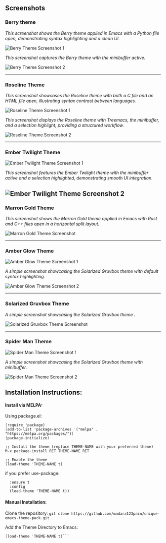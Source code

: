 ## Screenshots

### Berry theme
*This screenshot shows the Berry theme applied in Emacs with a Python file open, demonstrating syntax highlighting and a clean UI.*

![Berry Theme Screenshot 1](screenshots/Berry-theme.png)  

*This screenshot captures the Berry theme with the minibuffer active.*

![Berry Theme Screenshot 2](screenshots/Berry-theme-1.png)  


---

### Roseline Theme
*This screenshot showcases the Roseline theme with both a C file and an HTML file open, illustrating syntax contrast between languages.*

![Roseline Theme Screenshot 1](screenshots/Roseline-theme.png)

*This screenshot displays the Roseline theme with Treemacs, the minibuffer, and a selection highlight, providing a structured workflow.*

![Roseline Theme Screenshot 2](screenshots/Roseline-theme-1.png)  

---

### Ember Twilight Theme
![Ember Twilight Theme Screenshot 1](screenshots/Ember-twilight-theme.png)  

*This screenshot features the Ember Twilight theme with the minibuffer active and a selection highlighted, demonstrating smooth UI integration.*

![Ember Twilight Theme Screenshot 2](screenshots/Ember-twilight-theme-1.png)  
---

### Marron Gold Theme
*This screenshot shows the Marron Gold theme applied in Emacs with Rust and C++ files open in a horizontal split layout.*

![Marron Gold Theme Screenshot](screenshots/Marron-gold-theme.png)  


---

### Amber Glow Theme
![Amber Glow Theme Screenshot 1](screenshots/Amber-glow-theme.png)  

*A simple screenshot showcasing the Solarized Gruvbox theme with default syntax highlighting.*

![Amber Glow Theme Screenshot 2](screenshots/Amber-glow-theme-1.png)  


---

### Solarized Gruvbox Theme
*A simple screenshot showcasing the Solarized Gruvbox theme .*

![Solarized Gruvbox Theme Screenshot](screenshots/solarized-gruvbox.png)  


---

### Spider Man Theme
![Spider Man Theme Screenshot 1](screenshots/spider-man-theme.png)  

*A simple screenshot showcasing the Solarized Gruvbox theme with minibuffer.*

![Spider Man Theme Screenshot 2](screenshots/spider-man-theme-1.png)  

## Installation Instructions:

#### Install via MELPA:
Using package.el:

```;; Ensure MELPA is in your package archives
(require 'package)
(add-to-list 'package-archives '("melpa" . "https://melpa.org/packages/"))
(package-initialize)

;; Install the theme (replace THEME-NAME with your preferred theme)
M-x package-install RET THEME-NAME RET

;; Enable the theme
(load-theme 'THEME-NAME t)
```

if you prefer use-package:
```(use-package THEME-NAME
  :ensure t
  :config
  (load-theme 'THEME-NAME t))
```

#### Manual Installation:

Clone the repository:
```git clone https://github.com/madara123pain/unique-emacs-theme-pack.git```

Add the Theme Directory to Emacs:
```(add-to-list 'custom-theme-load-path "~/path/to/unique-emacs-theme-pack/")
(load-theme 'THEME-NAME t)```